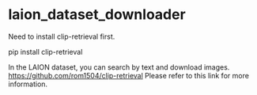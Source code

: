 # laion_dataset_downloader

Need to install clip-retrieval first.

pip install clip-retrieval

In the LAION dataset, you can search by text and download images. 
https://github.com/rom1504/clip-retrieval
Please refer to this link for more information.
